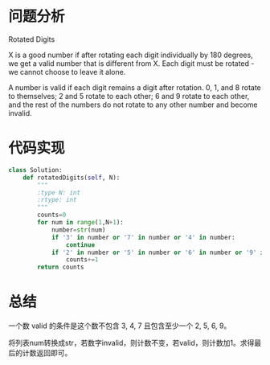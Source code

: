 # 问题分析

Rotated Digits

X is a good number if after rotating each digit individually by 180 degrees, we get a valid number that is different from X.  Each digit must be rotated - we cannot choose to leave it alone.

A number is valid if each digit remains a digit after rotation. 0, 1, and 8 rotate to themselves; 2 and 5 rotate to each other; 6 and 9 rotate to each other, and the rest of the numbers do not rotate to any other number and become invalid.

# 代码实现

```python
class Solution:
    def rotatedDigits(self, N):
        """
        :type N: int
        :rtype: int
        """
        counts=0
        for num in range(1,N+1):
            number=str(num)
            if '3' in number or '7' in number or '4' in number:
                continue
            if '2' in number or '5' in number or '6' in number or '9' in number:
                counts+=1
        return counts
```

# 总结

一个数 valid 的条件是这个数不包含 3, 4, 7 且包含至少一个 2, 5, 6, 9。

将列表num转换成str，若数字invalid，则计数不变，若valid，则计数加1。求得最后的计数返回即可。